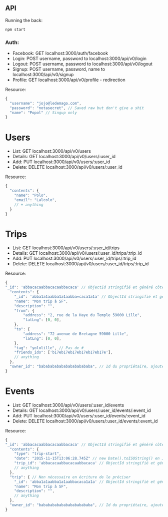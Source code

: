## API


Running the back:

```sh
npm start
```

### Auth:
- Facebook: GET localhost:3000/auth/facebook
- Login: POST username, password to localhost:3000/api/v0/login
- Logout: POST username, password to localhost:3000/api/v0/logout
- Signup: POST username, password, name to localhost:3000/api/v0/signup
- Profile: GET localhost:3000/api/v0/profile - redirection


Resource:
```js
{
  "username": "jojo@ledemago.com",
  "password": "notasecret", // Saved raw but don't give a shit
  "name": "Popol" // Singup only
}
```

# Users
- List: GET localhost:3000/api/v0/users
- Details: GET localhost:3000/api/v0/users/:user_id
- Add: PUT localhost:3000/api/v0/users/:user_id
- Delete: DELETE localhost:3000/api/v0/users/:user_id

Resource:
```js
{
  "contents": {
    "name": "Polo",
    "email": "Lalcolo",
    // + anything
  }
}
```

# Trips
- List: GET localhost:3000/api/v0/users/:user_id/trips
- Details: GET localhost:3000/api/v0/users/:user_id/trips/:trip_id
- Add: PUT localhost:3000/api/v0/users/:user_id/trips/:trip_id
- Delete: DELETE localhost:3000/api/v0/users/:user_id/trips/:trip_id

Resource:
```js
{
"_id": 'abbacacaabbacacaabbacaca' // ObjectId stringifié et généré côté client
  "contents": {
    "_id": 'abba1a1aabba1a1aabba=caca1a1a' // ObjectId stringifié et généré côté client
    "name": "Mon trip à SF",
    "description": "",
    "from": {
        "address": "2, rue de la Haye du Temple 59000 Lille",
        "latLng": [0, 0],
    },
    "to": {
        "address": "72 avenue de Bretagne 59000 Lille",
        "latLng": [0, 0],
    },
    "tag": "yololille", // Pas de #
    "friends_ids": ['b17eb17eb17eb17eb17eb17e'],
    // anything
  },
  "owner_id": "babababababababababababa", // Id du propriétaire, ajouté par le serveur
}
```

# Events
- List: GET localhost:3000/api/v0/users/:user_id/events
- Details: GET localhost:3000/api/v0/users/:user_id/events/:event_id
- Add: PUT localhost:3000/api/v0/users/:user_id/events/:event_id
- Delete: DELETE localhost:3000/api/v0/users/:user_id/events/:event_id

Resource:
```js
{
"_id": 'abbacacaabbacacaabbacaca' // ObjectId stringifié et généré côté client
  "contents": {
    "type": "trip-start",
    "date": "2015-11-15T13:06:28.745Z" // new Date().toISOString() en JS
    "trip_id": 'abbacacaabbacacaabbacaca' // ObjectId stringifié et généré côté client
    // anything
  },
  "trip": { // Non nécessaire en écriture de le préciser
    "_id": 'abba1a1aabba1a1aabbacaca1a1a' // ObjectId stringifié et généré côté client
    "name": "Mon trip à SF",
    "description": "",
    // anything
  },
  "owner_id": "babababababababababababa", // Id du propriétaire, ajouté par le serveur
}
```
